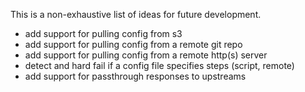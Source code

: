 This is a non-exhaustive list of ideas for future development.

- add support for pulling config from s3
- add support for pulling config from a remote git repo
- add support for pulling config from a remote http(s) server
- detect and hard fail if a config file specifies steps (script, remote)
- add support for passthrough responses to upstreams

